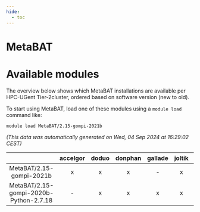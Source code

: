 ```yaml
---
hide:
  - toc
---
```


MetaBAT
=======

# Available modules


The overview below shows which MetaBAT installations are available per HPC-UGent Tier-2cluster, ordered based on software version (new to old).

To start using MetaBAT, load one of these modules using a `module load` command like:

```shell
module load MetaBAT/2.15-gompi-2021b
```

*(This data was automatically generated on Wed, 04 Sep 2024 at 16:29:02 CEST)*  

| |accelgor|doduo|donphan|gallade|joltik|shinx|skitty|
| :---: | :---: | :---: | :---: | :---: | :---: | :---: | :---: |
|MetaBAT/2.15-gompi-2021b|x|x|x|-|x|-|x|
|MetaBAT/2.15-gompi-2020b-Python-2.7.18|-|x|x|x|x|-|x|
